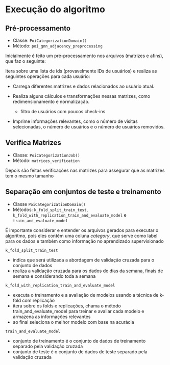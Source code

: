 # Execução do algoritmo

## Pré-processamento

* Classe: `PoiCategorizationDomain()`
* Método: `poi_gnn_adjacency_preprocessing`

Inicialmente é feito um pré-processamento nos arquivos (matrizes e afins), que faz o seguinte:

Itera sobre uma lista de ids (provavelmente IDs de usuários) e realiza as seguintes operações para cada usuário:

* Carrega diferentes matrizes e dados relacionados ao usuário atual.

* Realiza alguns cálculos e transformações nessas matrizes, como redimensionamento e normalização.
  * filtro de usuários com poucos check-ins

* Imprime informações relevantes, como o número de visitas selecionadas, o número de usuários e o 
número de usuários removidos.

## Verifica Matrizes

* Classe: `PoiCategorizationJob()`
* Método: `matrices_verification`

Depois são feitas verificações nas matrizes para assegurar que as matrizes tem o mesmo tamanho

## Separação em conjuntos de teste e treinamento

* Classe `PoiCategorizationDomain()`
* Métodos: `k_fold_split_train_test`, `k_fold_with_replication_train_and_evaluate_model` e `train_and_evaluate_model`

É importante considerar e entender os arquivos gerados para executar o algoritmo, pois eles contém uma coluna
*category*, que serve como label para os dados e também como informação no aprendizado supervisionado

`k_fold_split_train_test`
- indica que será utilizada a abordagem de validação cruzada para o conjunto de dados
- realiza a validação cruzada para os dados de dias da semana, finais de semana e considerando toda a semana

`k_fold_with_replication_train_and_evaluate_model`
- executa o treinamento e a avaliação de modelos usando a técnica de k-fold com replicação
- itera sobre os folds e replicações, chama o método train_and_evaluate_model para treinar e avaliar cada modelo e armazena as informações relevantes
- ao final seleciona o melhor modelo com base na acurácia

`train_and_evaluate_model`
- conjunto de treinamento é o conjunto de dados de treinamento separado pela validação cruzada
- conjunto de teste é o conjunto de dados de teste separado pela validação cruzada
